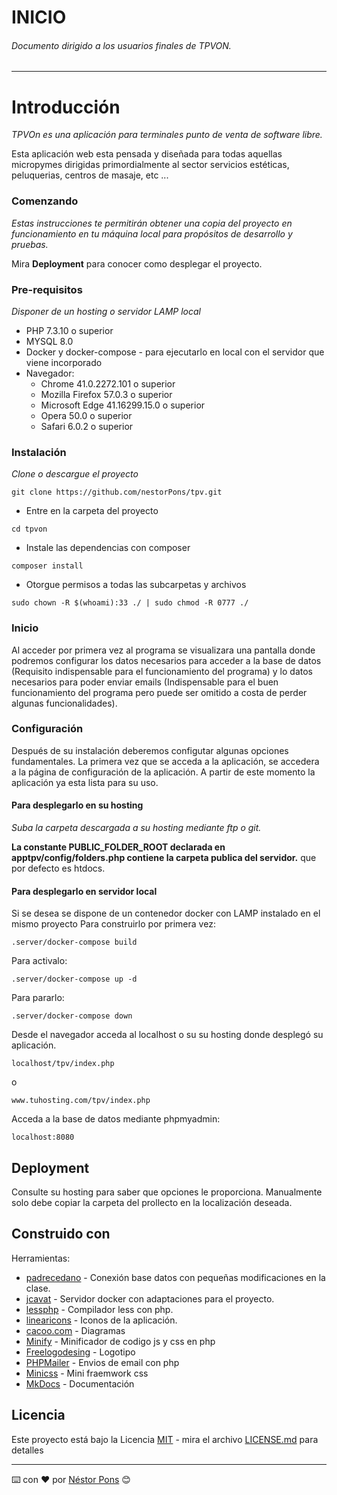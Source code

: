 # INICIO
###### _Documento dirigido a los usuarios finales de TPVON._
___

# Introducción
_TPVOn es una aplicación para terminales punto de venta de software libre._

Esta aplicación web esta pensada y diseñada para todas aquellas micropymes dirigidas primordialmente al sector servicios estéticas, peluquerias, centros de masaje, etc ... 

### Comenzando
_Estas instrucciones te permitirán obtener una copia del proyecto en funcionamiento en tu máquina local para propósitos de desarrollo y pruebas._

Mira **Deployment** para conocer como desplegar el proyecto.

### Pre-requisitos
_Disponer de un hosting o servidor LAMP local_

* PHP 7.3.10 o superior 
* MYSQL 8.0
* Docker y docker-compose - para ejecutarlo en local con el servidor que viene incorporado
* Navegador: 
    * Chrome 41.0.2272.101 o superior
    * Mozilla Firefox 57.0.3 o superior
    * Microsoft Edge 41.16299.15.0 o superior
    * Opera 50.0 o superior
    * Safari 6.0.2 o superior 

### Instalación
_Clone o descargue el proyecto_

```
git clone https://github.com/nestorPons/tpv.git
```

* Entre en la carpeta del proyecto
```
cd tpvon
```

* Instale las dependencias con composer 
``` 
composer install
``` 

* Otorgue permisos a todas las subcarpetas y archivos
```
sudo chown -R $(whoami):33 ./ | sudo chmod -R 0777 ./
```
### Inicio 
Al acceder por primera vez al programa se visualizara una pantalla donde podremos configurar los datos necesarios para acceder a la base de datos (Requisito indispensable para el funcionamiento del programa) y lo datos necesarios para poder enviar emails (Indispensable para el buen funcionamiento del programa pero puede ser omitido a costa de perder algunas funcionalidades). 

### Configuración
Después de su instalación deberemos configutar algunas opciones fundamentales. 
La primera vez que se acceda a la aplicación, se accedera a la página de configuración de la aplicación. 
A partir de este momento la aplicación ya esta lista para su uso. 

#### Para desplegarlo en su hosting
_Suba la carpeta descargada a su hosting mediante ftp o git._

**La constante PUBLIC_FOLDER_ROOT declarada en apptpv/config/folders.php contiene la carpeta publica del servidor.**
que por defecto es htdocs.


#### Para desplegarlo en servidor local
Si se desea se dispone de un contenedor docker con LAMP instalado en el mismo proyecto
Para construirlo por primera vez: 
```
.server/docker-compose build 
```
Para activalo:
```
.server/docker-compose up -d 
```
Para pararlo:
```
.server/docker-compose down
```

Desde el navegador acceda al localhost o su su hosting donde desplegó su aplicación.
```
localhost/tpv/index.php
``` 
o 
```
www.tuhosting.com/tpv/index.php
``` 
Acceda a la base de datos mediante phpmyadmin: 
```
localhost:8080
```

## Deployment
Consulte su hosting para saber que opciones le proporciona.
Manualmente solo debe copiar la carpeta del prollecto en la localización deseada. 

## Construido con
Herramientas:
 
* [padrecedano](https://github.com/padrecedano/PHP-PDO) - Conexión base datos con pequeñas modificaciones en la clase.
* [jcavat](https://github.com/jcavat/docker-lamp) - Servidor docker con adaptaciones para el proyecto. 
* [lessphp](https://leafo.net/lessphp/) - Compilador less con php. 
* [linearicons](https://linearicons.com/) - Iconos de la aplicación.
* [cacoo.com](https://cacoo.com) - Diagramas 
* [Minify](https://github.com/matthiasmullie/minify) - Minificador de codigo js y css en php
* [Freelogodesing](https://es.freelogodesign.org/) - Logotipo
* [PHPMailer](https://github.com/nestorPons/tpv/wiki/Base-de-datos) - Envios de email con php
* [Minicss](https://minicss.org) - Mini fraemwork css 
* [MkDocs](https://www.mkdocs.org) - Documentación


## Licencia
Este proyecto está bajo la Licencia [MIT](https://opensource.org/licenses/MIT) - mira el archivo [LICENSE.md](license.md) para detalles

---
⌨️ con ❤️ por [Néstor Pons](https://github.com/nestorpons) 😊
